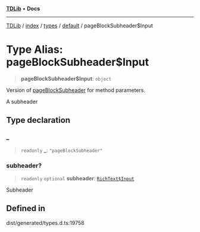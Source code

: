 [**TDLib**](../../../../../../README.md) • **Docs**

***

[TDLib](../../../../../../modules.md) / [index](../../../../../README.md) / [types](../../../README.md) / [default](../README.md) / pageBlockSubheader$Input

# Type Alias: pageBlockSubheader$Input

> **pageBlockSubheader$Input**: `object`

Version of [pageBlockSubheader](pageBlockSubheader.md) for method parameters.

A subheader

## Type declaration

### \_

> `readonly` **\_**: `"pageBlockSubheader"`

### subheader?

> `readonly` `optional` **subheader**: [`RichText$Input`](RichText$Input.md)

Subheader

## Defined in

dist/generated/types.d.ts:19758
